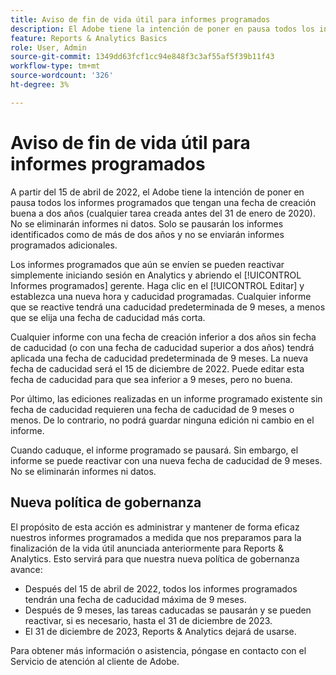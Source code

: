 ```yaml
---
title: Aviso de fin de vida útil para informes programados
description: El Adobe tiene la intención de poner en pausa todos los informes programados que tengan una fecha de creación buena de dos años.
feature: Reports & Analytics Basics
role: User, Admin
source-git-commit: 1349dd63fcf1cc94e848f3c3af55af5f39b11f43
workflow-type: tm+mt
source-wordcount: '326'
ht-degree: 3%

---
```



# Aviso de fin de vida útil para informes programados

A partir del 15 de abril de 2022, el Adobe tiene la intención de poner en pausa todos los informes programados que tengan una fecha de creación buena a dos años (cualquier tarea creada antes del 31 de enero de 2020). No se eliminarán informes ni datos. Solo se pausarán los informes identificados como de más de dos años y no se enviarán informes programados adicionales.

Los informes programados que aún se envíen se pueden reactivar simplemente iniciando sesión en Analytics y abriendo el [!UICONTROL Informes programados] gerente. Haga clic en el [!UICONTROL Editar] y establezca una nueva hora y caducidad programadas. Cualquier informe que se reactive tendrá una caducidad predeterminada de 9 meses, a menos que se elija una fecha de caducidad más corta.

Cualquier informe con una fecha de creación inferior a dos años sin fecha de caducidad (o con una fecha de caducidad superior a dos años) tendrá aplicada una fecha de caducidad predeterminada de 9 meses. La nueva fecha de caducidad será el 15 de diciembre de 2022. Puede editar esta fecha de caducidad para que sea inferior a 9 meses, pero no buena.

Por último, las ediciones realizadas en un informe programado existente sin fecha de caducidad requieren una fecha de caducidad de 9 meses o menos. De lo contrario, no podrá guardar ninguna edición ni cambio en el informe.

Cuando caduque, el informe programado se pausará. Sin embargo, el informe se puede reactivar con una nueva fecha de caducidad de 9 meses. No se eliminarán informes ni datos.

## Nueva política de gobernanza

El propósito de esta acción es administrar y mantener de forma eficaz nuestros informes programados a medida que nos preparamos para la finalización de la vida útil anunciada anteriormente para Reports &amp; Analytics. Esto servirá para que nuestra nueva política de gobernanza avance:

* Después del 15 de abril de 2022, todos los informes programados tendrán una fecha de caducidad máxima de 9 meses.
* Después de 9 meses, las tareas caducadas se pausarán y se pueden reactivar, si es necesario, hasta el 31 de diciembre de 2023.
* El 31 de diciembre de 2023, Reports &amp; Analytics dejará de usarse.

Para obtener más información o asistencia, póngase en contacto con el Servicio de atención al cliente de Adobe.

